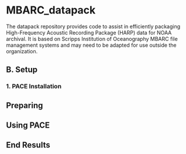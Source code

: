 # MBARC_datapack
The datapack repository provides code to assist in efficiently packaging High-Frequency Acoustic Recording Package (HARP) data for NOAA archival. It is based on Scripps Institution of Oceanography MBARC file management systems and may need to be adapted for use outside the organization. 

## B. Setup

### 1. PACE Installation


## Preparing

## Using PACE

## End Results
